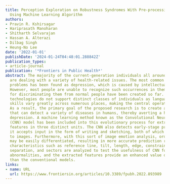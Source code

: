 ```yaml
---
title: Perception Exploration on Robustness Syndromes With Pre-processing Entities
  Using Machine Learning Algorithm
authors:
- Pravin R. Kshirsagar
- Hariprasath Manoharan
- Shitharth Selvarajan
- Hassan A. Alterazi
- Dilbag Singh
- Heung-No Lee
date: '2022-01-01'
publishDate: '2024-01-24T04:48:01.288842Z'
publication_types:
- article-journal
publication: '*Frontiers in Public Health*'
abstract: The majority of the current-generation individuals all around the world
  are dealing with a variety of health-related issues. The most common cause of health
  problems has been found as depression, which is caused by intellectual difficulties.
  However, most people are unable to recognize such occurrences in them, and no procedures
  for discriminating them from normal people have been created so far. Even some advanced
  technologies do not support distinct classes of individuals as language writing
  skills vary greatly across numerous places, making the central operations cumbersome.
  As a result, the primary goal of the proposed research is to create a unique model
  that can detect a variety of diseases in humans, thereby averting a high level of
  depression. A machine learning method known as the Convolutional Neural Network
  (CNN) model has been included into this evolutionary process for extracting numerous
  features in three distinct units. The CNN also detects early-stage problems since
  it accepts input in the form of writing and sketching, both of which are turned
  to images. Furthermore, with this sort of image emotion analysis, ordinary reactions
  may be easily differentiated, resulting in more accurate prediction results. The
  characteristics such as reference line, tilt, length, edge, constraint, alignment,
  separation, and sectors are analyzed to test the usefulness of CNN for recognizing
  abnormalities, and the extracted features provide an enhanced value of around 74%higher
  than the conventional models.
links:
- name: URL
  url: https://www.frontiersin.org/articles/10.3389/fpubh.2022.893989
---
```

